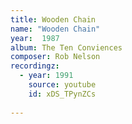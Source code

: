 ```yaml
---
title: Wooden Chain
name: "Wooden Chain"
year:  1987
album: The Ten Conviences
composer: Rob Nelson
recordingz:
  - year: 1991
    source: youtube
    id: xDS_TPynZCs
 
---
```



